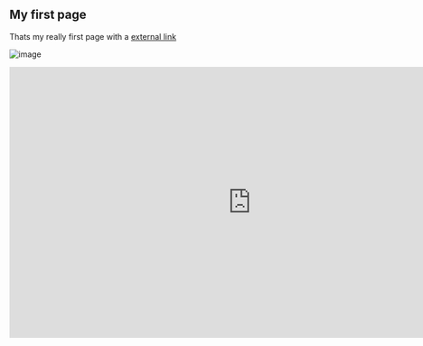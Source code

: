 ## My first page

Thats my really first page with a [external link](http://pokemonshowdown.com/)


![image](https://s-media-cache-ak0.pinimg.com/564x/05/95/74/059574341622b08e32e99662b48096c5.jpg)


<iframe width="854" height="480" src="https://www.youtube.com/embed/r4L3HSm2-AM" frameborder="0" allowfullscreen></iframe>
